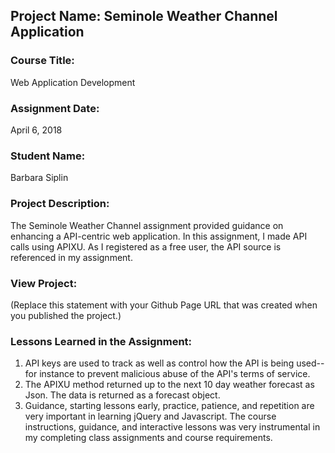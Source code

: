 ## Project Name:  Seminole Weather Channel Application

### Course Title:
Web Application Development

### Assignment Date:  
April 6, 2018

### Student Name:  
Barbara Siplin

### Project Description:
The Seminole Weather Channel assignment provided guidance on enhancing a API-centric 
web application.  In this assignment, I made API calls using APIXU.  As I registered
as a free user, the API source is referenced in my assignment.

### View Project:
(Replace this statement with your Github Page URL that was created when you 
 published the project.)

### Lessons Learned in the Assignment:
1. API keys are used to track as well as control how the API is being used--for instance
    to prevent malicious abuse of the API's terms of service.
2. The APIXU method returned up to the next 10 day weather forecast as Json.  The
    data is returned as a forecast object.
3. Guidance, starting lessons early, practice, patience, and repetition are very 
    important in learning jQuery and Javascript.  The course instructions,
    guidance, and interactive lessons was very instrumental in my completing class
    assignments and course requirements.

